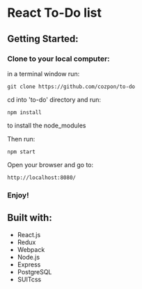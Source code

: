 # React To-Do list

## Getting Started:

### Clone to your local computer:
in a terminal window run:
```
git clone https://github.com/cozpon/to-do
```
cd into 'to-do' directory and run:

```
npm install
```
to install the node_modules


Then run:
```
npm start
```
Open your browser and go to:
```
http://localhost:8080/
```


### Enjoy!


## Built with:
- React.js
- Redux
- Webpack
- Node.js
- Express
- PostgreSQL
- SUITcss